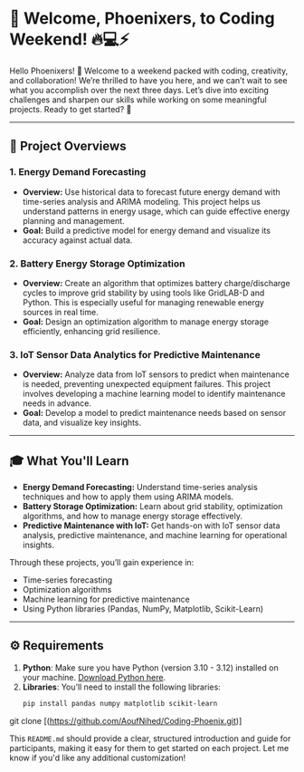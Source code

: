 
# 🌟 Welcome, Phoenixers, to Coding Weekend! 🔥💻⚡

Hello Phoenixers! 🎉 Welcome to a weekend packed with coding, creativity, and collaboration! We’re thrilled to have you here, and we can’t wait to see what you accomplish over the next three days. Let’s dive into exciting challenges and sharpen our skills while working on some meaningful projects. Ready to get started? 🚀

---

## 📜 Project Overviews

### 1. **Energy Demand Forecasting**
   - **Overview:** Use historical data to forecast future energy demand with time-series analysis and ARIMA modeling. This project helps us understand patterns in energy usage, which can guide effective energy planning and management.
   - **Goal:** Build a predictive model for energy demand and visualize its accuracy against actual data.

### 2. **Battery Energy Storage Optimization**
   - **Overview:** Create an algorithm that optimizes battery charge/discharge cycles to improve grid stability by using tools like GridLAB-D and Python. This is especially useful for managing renewable energy sources in real time.
   - **Goal:** Design an optimization algorithm to manage energy storage efficiently, enhancing grid resilience.

### 3. **IoT Sensor Data Analytics for Predictive Maintenance**
   - **Overview:** Analyze data from IoT sensors to predict when maintenance is needed, preventing unexpected equipment failures. This project involves developing a machine learning model to identify maintenance needs in advance.
   - **Goal:** Develop a model to predict maintenance needs based on sensor data, and visualize key insights.

---

## 🎓 What You'll Learn

- **Energy Demand Forecasting:** Understand time-series analysis techniques and how to apply them using ARIMA models.
- **Battery Storage Optimization:** Learn about grid stability, optimization algorithms, and how to manage energy storage effectively.
- **Predictive Maintenance with IoT:** Get hands-on with IoT sensor data analysis, predictive maintenance, and machine learning for operational insights.

Through these projects, you’ll gain experience in:
- Time-series forecasting
- Optimization algorithms
- Machine learning for predictive maintenance
- Using Python libraries (Pandas, NumPy, Matplotlib, Scikit-Learn)

---

## ⚙️ Requirements

1. **Python**: Make sure you have Python (version 3.10 - 3.12) installed on your machine. [Download Python here](https://www.python.org/downloads/).
2. **Libraries**: You’ll need to install the following libraries:
   ```bash
   pip install pandas numpy matplotlib scikit-learn
git clone [(https://github.com/AoufNihed/Coding-Phoenix.git)]

This `README.md` should provide a clear, structured introduction and guide for participants, making it easy for them to get started on each project. Let me know if you'd like any additional customization!
